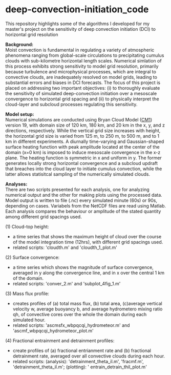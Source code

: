 # deep-convection-initiation_code
This repository highlights some of the algorithms I developed for my master's project on the sensitivity of deep convection initiation (DCI) to horizontal grid resolution

**Background:**\
Moist convection is fundamental in regulating a variety of atmospheric phenomena ranging from global-scale circulations to precipitating cumulus clouds with sub-kilometre horizontal length scales. Numerical simlation of this process exhibits strong sensitivity to model grid resolution, primarily because turbulence and microphysical processes, which are integral to convective clouds, are inadequately resolved on model grids, leading to substantial errors and biases in DCI forecasts. The focus of this project is placed on addressing two important objectives: (i) to thoroughly evaluate the sensitivity of simulated deep-convection initiation over a mesoscale convergence to horizontal grid spacing and (ii) to physically interpret the cloud-layer and subcloud processes regulating this sensitivity.

**Model setup:**\
Numerical simulations are conducted using Bryan Cloud Model ([CM1](https://www2.mmm.ucar.edu/people/bryan/cm1/)) version 19, with domain size of 120 km, 180 km, and 20 km in the x, y, and z directions, respectively. While the vertical grid size increases with height, the horizontal grid size is varied from 125 m, to 250 m, to 500 m, and to 1 km in different experiments. A diurnally time-varying and Gaussian-shaped surface heating function with peak amplitude located at the center of the domain (x=0 km) is imposed to induce mesoscale convergence in the x-z plane. The heating function is symmetric in x and uniform in y. The former generates locally strong horizontal convergence and a subcloud updraft that breaches into the cloud layer to initiate cumulus convection, while the latter allows statisitcal sampling of the numerically simulated clouds.

**Analyses:**\
There are two scripts presented for each analysis, one for analyzing numerical output and the other for making plots using the processed data. Model output is written to file (.nc) every simulated minute (60s) or 90s, depending on cases. Variabels from the NetCDF files are read using Matlab. Each analysis compares the behaviour or amplitude of the stated quantity among different grid spacings used.

(1) Cloud-top height:
* a time series that shows the maximum height of cloud over the course of the model integration time (12hrs), with different grid spacings used.  <br/>
* related scripts: 'cloudth.m' and 'cloudth_1_plot.m'

(2) Surface convergence:
* a time series which shows the magnitude of surface convergence, averaged in y along the convergence line, and in x over the central 1 km of the domain.  <br/>
* related scripts: 'conver_2.m' and 'subplot_4fig_1.m'

(3) Mass flux profile:
* creates profiles of (a) total mass flux, (b) total area, (c)average vertical velocity w, average buoyancy b, and average hydrometero mixing ratio qh, of convective cores over the whole the domain during each simulated hour.
* related scripts: 'ascmsfx_wbpqcqi_hydrometeor.m' and 'ascmf_wbpqcqi_hydrometeor_plot.m'

(4) Fractional entrainment and detrainment profiles:
* create profiles of (a) fractional entrianment rate and (b) fractional detrainment rate, averaged over all convective clouds during each hour.
* related scripts: (analysis): 'detrainment_theta_il.m', 'fracmf.m', 'detrainment_theta_il.m'; (plotting): ' entrain_detrain_thil_plot.m'


